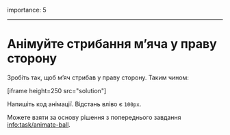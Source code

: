 importance: 5

---

# Анімуйте стрибання м’яча у праву сторону

Зробіть так, щоб м’яч стрибав у праву сторону. Таким чином:

[iframe height=250 src="solution"]

Напишіть код анімації. Відстань вліво є `100px`.

Можете взяти за основу рішення з попереднього завдання <info:task/animate-ball>.

